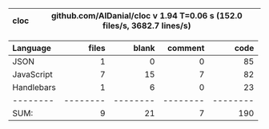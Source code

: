cloc|github.com/AlDanial/cloc v 1.94  T=0.06 s (152.0 files/s, 3682.7 lines/s)
--- | ---

Language|files|blank|comment|code
:-------|-------:|-------:|-------:|-------:
JSON|1|0|0|85
JavaScript|7|15|7|82
Handlebars|1|6|0|23
--------|--------|--------|--------|--------
SUM:|9|21|7|190

